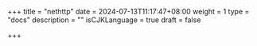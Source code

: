 +++
title = "nethttp"
date = 2024-07-13T11:17:47+08:00
weight = 1
type = "docs"
description = ""
isCJKLanguage = true
draft = false

+++

